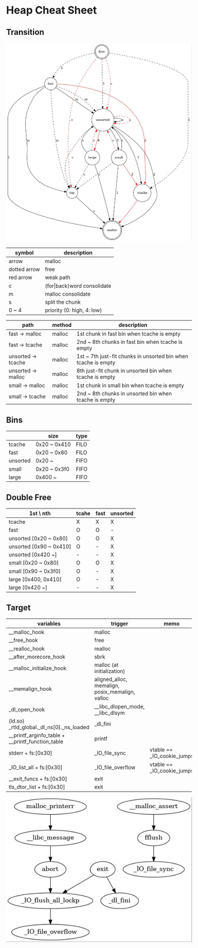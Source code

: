 # Heap Cheat Sheet

## Transition
![heap_trans](./heap_trans.jpg)

| symbol       | description                 |
| ------------ | --------------------------- |
| arrow        | malloc                      |
| dotted arrow | free                        |
| red arrow    | weak path                   |
| c            | (for\|back)word consolidate |
| m            | malloc consolidate          |
| s            | split the chunk             |
| 0 ~ 4        | priority (0: high, 4: low)  |

| path                   | method | description                                                    |
| ---------------------- | ------ | -------------------------------------------------------------- |
| fast &rarr; malloc     | malloc | 1st chunk in fast bin when tcache is empty                     |
| fast &rarr; tcache     | malloc | 2nd ~ 8th chunks in fast bin when tcache is empty              |
| unsorted &rarr; tcache | malloc | 1st ~ 7th just-fit chunks in unsorted bin when tcache is empty |
| unsorted &rarr; malloc | malloc | 8th just-fit chunk in unsorted bin when tcache is empty        |
| small &rarr; malloc    | malloc | 1st chunk in small bin when tcache is empty                    |
| small &rarr; tcache    | malloc | 2nd ~ 8th chunks in unsorted bin when tcache is empty          |

## Bins
|          | size         | type |
| -------- | ------------ | ---- |
| tcache   | 0x20 ~ 0x410 | FILO |
| fast     | 0x20 ~ 0x80  | FILO |
| unsorted | 0x20 ~       | FIFO |
| small    | 0x20 ~ 0x3f0 | FIFO |
| large    | 0x400 ~      | FIFO |

## Double Free
| 1st \ nth               | tcahe | fast | unsorted |
| ----------------------- | ----- | ---- | -------- |
| tcache                  | X     | X    | X        |
| fast                    | O     | O    | -        |
| unsorted [0x20 ~ 0x80]  | O     | O    | X        |
| unsorted [0x90 ~ 0x410] | O     | -    | X        |
| unsorted [0x420 ~]      | -     | -    | X        |
| small [0x20 ~ 0x80]     | O     | O    | X        |
| small [0x90 ~ 0x3f0]    | O     | -    | X        |
| large [0x400, 0x410]    | O     | -    | X        |
| large [0x420 ~]         | -     | -    | X        |

## Target
| variables                                        | trigger                                         | memo                       |
| ------------------------------------------------ | ----------------------------------------------- | -------------------------- |
| __malloc_hook                                    | malloc                                          |                            |
| __free_hook                                      | free                                            |                            |
| __realloc_hook                                   | realloc                                         |                            |
| __after_morecore_hook                            | sbrk                                            |                            |
| __malloc_initialize_hook                         | malloc (at initialization)                      |                            |
| __memalign_hook                                  | aligned_alloc, memalign, posix_memalign, valloc |                            |
| _dl_open_hook                                    | __libc_dlopen_mode, __libc_dlsym                |                            |
| (ld.so) _rtld_global._dl_ns[0]._ns_loaded        | _dl_fini                                        |                            |
| __printf_arginfo_table + __printf_function_table | printf                                          |                            |
| stderr + fs:[0x30]                               | _IO_file_sync                                   | vtable == _IO_cookie_jumps |
| _IO_list_all + fs:[0x30]                         | _IO_file_overflow                               | vtable == _IO_cookie_jumps |
| __exit_funcs + fs:[0x30]                         | exit                                            |                            |
| tls_dtor_list + fs:[0x30]                        | exit                                            |                            |

![terminate](./terminate.jpg)
